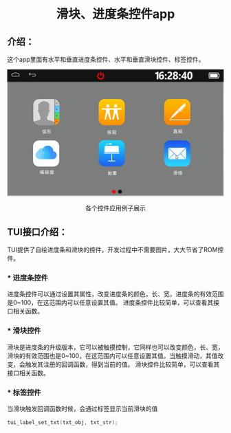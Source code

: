 <h1 align="center"> 滑块、进度条控件app </h1>

## 介绍：
这个app里面有水平和垂直进度条控件、水平和垂直滑块控件、标签控件。

<p align="center">
<img src="https://raw.githubusercontent.com/TUISYS/image/main/bar.gif">
</p>
<p align="center">
各个控件应用例子展示
</p>

## TUI接口介绍：
TUI提供了自绘进度条和滑块的控件，开发过程中不需要图片，大大节省了ROM控件。

### * 进度条控件
进度条控件可以通过设置其属性，改变进度条的颜色，长、宽，进度条的有效范围是0~100，在这范围内可以任意设置其值。
进度条控件比较简单，可以查看其接口相关函数。

### * 滑块控件
滑块是进度条的升级版本，它可以被触摸控制，它同样也可以改变颜色，长、宽，滑块的有效范围也是0~100，在这范围内可以任意设置其值。当触摸滑动，其值改变，会触发其注册的回调函数，得到当前的值。
滑块控件比较简单，可以查看其接口相关函数。

### * 标签控件
当滑块触发回调函数时候，会通过标签显示当前滑块的值
``` c
tui_label_set_txt(txt_obj, txt_str);
```



